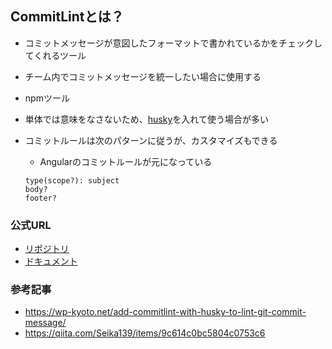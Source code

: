 ## CommitLintとは？

- コミットメッセージが意図したフォーマットで書かれているかをチェックしてくれるツール
- チーム内でコミットメッセージを統一したい場合に使用する
- npmツール
- 単体では意味をなさないため、[husky](./husky)を入れて使う場合が多い
- コミットルールは次のパターンに従うが、カスタマイズもできる
    - Angularのコミットルールが元になっている

    ```
    type(scope?): subject
    body?
    footer?
    ```


### 公式URL
- [リポジトリ](https://github.com/conventional-changelog/commitlint)
- [ドキュメント](https://qiita.com/ybiquitous/items/74225bc4bf0a9ddcd7dd)

### 参考記事
- https://wp-kyoto.net/add-commitlint-with-husky-to-lint-git-commit-message/
- https://qiita.com/Seika139/items/9c614c0bc5804c0753c6